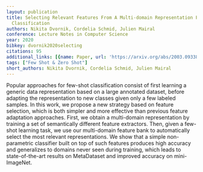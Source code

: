 ```yaml
---
layout: publication
title: Selecting Relevant Features From A Multi-domain Representation For Few-shot
  Classification
authors: Nikita Dvornik, Cordelia Schmid, Julien Mairal
conference: Lecture Notes in Computer Science
year: 2020
bibkey: dvornik2020selecting
citations: 95
additional_links: [{name: Paper, url: 'https://arxiv.org/abs/2003.09338'}]
tags: ["Few Shot & Zero Shot"]
short_authors: Nikita Dvornik, Cordelia Schmid, Julien Mairal
---
```

Popular approaches for few-shot classification consist of first learning a
generic data representation based on a large annotated dataset, before adapting
the representation to new classes given only a few labeled samples. In this
work, we propose a new strategy based on feature selection, which is both
simpler and more effective than previous feature adaptation approaches. First,
we obtain a multi-domain representation by training a set of semantically
different feature extractors. Then, given a few-shot learning task, we use our
multi-domain feature bank to automatically select the most relevant
representations. We show that a simple non-parametric classifier built on top
of such features produces high accuracy and generalizes to domains never seen
during training, which leads to state-of-the-art results on MetaDataset and
improved accuracy on mini-ImageNet.